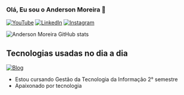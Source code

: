 ### Olá, Eu sou o Anderson Moreira 👋
[![YouTube](https://img.shields.io/badge/YouTube-FF0000?style=for-the-badge&logo=youtube&logoColor=white)](https://www.youtube.com/seu_canal) 
[![LinkedIn](https://img.shields.io/badge/LinkedIn-0077B5?style=for-the-badge&logo=linkedin&logoColor=white)](https://www.linkedin.com/in/anderson-moreira-/) 
[![Instagram](https://img.shields.io/badge/Instagram-E4405F?style=for-the-badge&logo=instagram&logoColor=white)](https://www.instagram.com/seu_usuario/)


![Anderson Moreira GitHub stats](https://github-readme-stats.vercel.app/api?username=gtiAnderson&show_icons=true&theme=radical)

## Tecnologias usadas no dia a dia
[![Blog](https://img.shields.io/badge/Java-ED8B00?style=for-the-badge&logo=openjdk&logoColor=white)](https://gtiAnderson.com)

- Estou cursando Gestão da Tecnologia da Informação 2° semestre
- Apaixonado por tecnologia


